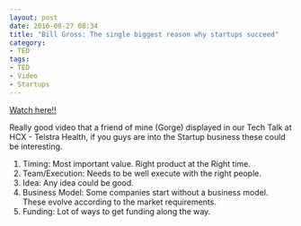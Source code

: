 ```yaml
---
layout: post
date: 2016-08-27 08:34
title: "Bill Gross: The single biggest reason why startups succeed"
category: 
- TED
tags:
- TED
- Video
- Startups
---
```


<a href="http://www.ted.com/talks/bill_gross_the_single_biggest_reason_why_startups_succeed?language=en">Watch here!!</a>

Really good video that a friend of mine (Gorge) displayed in our Tech Talk at HCX - Telstra Health, if you guys are into the Startup business these could be interesting.

1. Timing: Most important value. Right product at the Right time.
2. Team/Execution:  Needs to be well execute with the right people.
3. Idea: Any idea could be good.
4. Business Model: Some companies start without a business model. These evolve according to the market requirements.
5. Funding: Lot of ways to get funding along the way.
